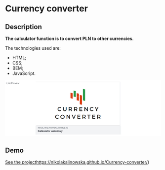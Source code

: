 # Currency converter
## Description

**The calculator function is to convert PLN to other currencies**.

 The technologies used are:
 - HTML;
 - CSS;
 - BEM;
 - JavaScript.
 
![alt text for screen readers](images/screen.png)

## Demo
[See the project](https://nikolakalinowska.github.io/Currency-converter/)https://nikolakalinowska.github.io/Currency-converter/)
